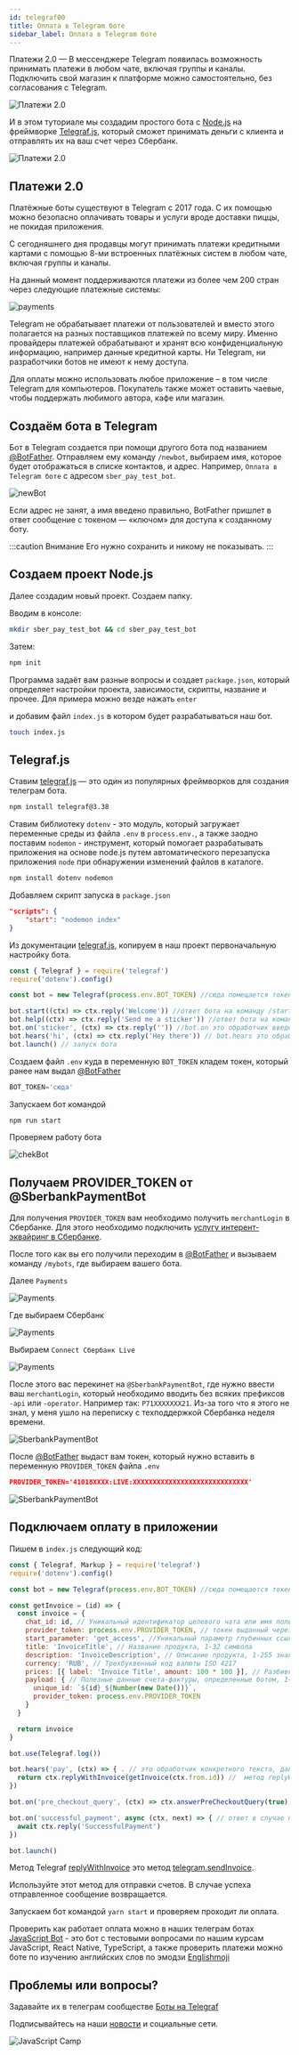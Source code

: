 ```yaml
---
id: telegraf00
title: Оплата в Telegram боте 
sidebar_label: Оплата в Telegram боте 
---
```


Платежи 2.0 — В мессенджере Telegram появилась возможность принимать платежи в любом чате, включая группы и каналы. Подключить свой магазин к платформе можно самостоятельно, без согласования с Telegram.

![Платежи 2.0](/img/telegraf/Cover.jpg)

И в этом туториале мы создадим простого бота с [Node.js](https://nodejs.org/en/) на фреймворке [Telegraf.js](https://telegraf.js.org/), который сможет принимать деньги с клиента и отправлять их на ваш счет через Сбербанк.

![Платежи 2.0](https://telegram.org/file/464001036/3/9ZnITFnkib4.283442/5dc5b1f30fa97ec631)

## Платежи 2.0

Платёжные боты существуют в Telegram с 2017 года. С их помощью можно безопасно оплачивать товары и услуги вроде доставки пиццы, не покидая приложения.

С сегодняшнего дня продавцы могут принимать платежи кредитными картами с помощью 8-ми встроенных платёжных систем в любом чате, включая группы и каналы.

На данный момент поддерживаются платежи из более чем 200 стран через следующие платежные системы:

![payments](/img/telegraf/payments.jpg)

Telegram не обрабатывает платежи от пользователей и вместо этого полагается на разных поставщиков платежей по всему миру. Именно провайдеры платежей обрабатывают и хранят всю конфиденциальную информацию, например данные кредитной карты. Ни Telegram, ни разработчики ботов не имеют к нему доступа.

Для оплаты можно использовать любое приложение – в том числе Telegram для компьютеров. Покупатель также может оставить чаевые, чтобы поддержать любимого автора, кафе или магазин.


## Создаём бота в Telegram

Бот в Telegram создается при помощи другого бота под названием [@BotFather](http://telegram.me/BotFather). Отправляем ему команду `/newbot`, выбираем имя, которое будет отображаться в списке контактов, и адрес. Например, `Оплата в Telegram боте` с адресом `sber_pay_test_bot`.

![newBot](/img/telegraf/newBot.jpg)

Если адрес не занят, а имя введено правильно, BotFather пришлет в ответ сообщение с токеном — «ключом» для доступа к созданному боту. 

:::caution Внимание
Его нужно сохранить и никому не показывать.
:::

## Создаем проект Node.js

Далее создадим новый проект. Создаем папку. 

Вводим в консоле:

```bash
mkdir sber_pay_test_bot && cd sber_pay_test_bot
```
Затем:

```bash npm2yarn
npm init 
```

Программа задаёт вам разные вопросы и создает `package.json`, который определяет настройки проекта, зависимости, скрипты, название и прочее. Для примера можно везде нажать `enter`

и добавим файл `index.js` в котором будет разрабатываться наш бот. 

```bash
touch index.js    
```

## Telegraf.js

Cтавим [telegraf.js](https://telegraf.js.org) — это один из популярных фреймворков для создания телеграм бота. 

```bash npm2yarn
npm install telegraf@3.38 
```

Ставим библиотеку `dotenv` - это модуль, который загружает переменные среды из файла `.env` в `process.env.`, а также заодно поставим `nodemon` - инструмент, который помогает разрабатывать приложения на основе node.js путем автоматического перезапуска приложения `node` при обнаружении изменений файлов в каталоге.

```bash npm2yarn
npm install dotenv nodemon
```

Добавляем скрипт запуска в `package.json`

```json
"scripts": {
    "start": "nodemon index"
}
```

Из документации [telegraf.js](https://telegraf.js.org), копируем в наш проект первоначальную настройку бота.

```js
const { Telegraf } = require('telegraf')
require('dotenv').config()

const bot = new Telegraf(process.env.BOT_TOKEN) //сюда помещается токен, который дал botFather

bot.start((ctx) => ctx.reply('Welcome')) //ответ бота на команду /start
bot.help((ctx) => ctx.reply('Send me a sticker')) //ответ бота на команду /help
bot.on('sticker', (ctx) => ctx.reply('')) //bot.on это обработчик введенного юзером сообщения, в данном случае он отслеживает стикер, можно использовать обработчик текста или голосового сообщения
bot.hears('hi', (ctx) => ctx.reply('Hey there')) // bot.hears это обработчик конкретного текста, данном случае это - "hi"
bot.launch() // запуск бота
```

Создаем файл `.env` куда в переменную `BOT_TOKEN` кладем токен, который ранее нам выдал [@BotFather](http://telegram.me/BotFather) 

```js
BOT_TOKEN='сюда'
```

Запускаем бот командой

```bash npm2yarn
npm run start
```

Проверяем работу бота

![chekBot](/img/telegraf/checkBot.jpg)


## Получаем PROVIDER_TOKEN от @SberbankPaymentBot

Для получения `PROVIDER_TOKEN` вам необходимо получить `merchantLogin` в Сбербанке. Для этого необходимо подключить [услугу интерент-эквайринг в Сбербанке](https://www.sberbank.ru/ru/s_m_business/bankingservice/acquiring_total).

После того как вы его получили переходим в [@BotFather](http://telegram.me/BotFather) и вызываем команду `/mybots`, где выбираем вашего бота.

Далее `Payments`

![Payments](/img/telegraf/selectPayments.jpg)

Где выбираем Сбербанк 

![Payments](/img/telegraf/selectSber.jpg)

Выбираем `Connect Сбербанк Live`

![Payments](/img/telegraf/SberLive.jpg)

После этого вас перекинет на `@SberbankPaymentBot`, где нужно ввести ваш `merchantLogin`, который необходимо вводить без всяких префиксов `-api` или `-operator`. Например так: `P71XXXXXXX21`. Из-за того что я этого не знал, у меня ушло на переписку с техподдержкой Сбербанка неделя времени. 

![SberbankPaymentBot](/img/telegraf/SberPaymentBot.jpg)

После [@BotFather](http://telegram.me/BotFather) выдаст вам токен, который нужно вставить в переменную `PROVIDER_TOKEN` файла `.env`

```json
PROVIDER_TOKEN='41018XXXX:LIVE:XXXXXXXXXXXXXXXXXXXXXXXXXXXXX'
```

![SberbankPaymentBot](/img/telegraf/token.jpg)

## Подключаем оплату в приложении

Пишем в `index.js` следующий код:

```javascript title="index.js"
const { Telegraf, Markup } = require('telegraf')
require('dotenv').config()

const bot = new Telegraf(process.env.BOT_TOKEN) //сюда помещается токен, который дал botFather

const getInvoice = (id) => {
  const invoice = {
    chat_id: id, // Уникальный идентификатор целевого чата или имя пользователя целевого канала
    provider_token: process.env.PROVIDER_TOKEN, // токен выданный через бот @SberbankPaymentBot 
    start_parameter: 'get_access', //Уникальный параметр глубинных ссылок. Если оставить поле пустым, переадресованные копии отправленного сообщения будут иметь кнопку «Оплатить», позволяющую нескольким пользователям производить оплату непосредственно из пересылаемого сообщения, используя один и тот же счет. Если не пусто, перенаправленные копии отправленного сообщения будут иметь кнопку URL с глубокой ссылкой на бота (вместо кнопки оплаты) со значением, используемым в качестве начального параметра.
    title: 'InvoiceTitle', // Название продукта, 1-32 символа
    description: 'InvoiceDescription', // Описание продукта, 1-255 знаков
    currency: 'RUB', // Трехбуквенный код валюты ISO 4217
    prices: [{ label: 'Invoice Title', amount: 100 * 100 }], // Разбивка цен, сериализованный список компонентов в формате JSON 100 копеек * 100 = 100 рублей
    payload: { // Полезные данные счета-фактуры, определенные ботом, 1–128 байт. Это не будет отображаться пользователю, используйте его для своих внутренних процессов.
      unique_id: `${id}_${Number(new Date())}`,
      provider_token: process.env.PROVIDER_TOKEN 
    }
  }

  return invoice
}

bot.use(Telegraf.log())

bot.hears('pay', (ctx) => { . // это обработчик конкретного текста, данном случае это - "pay"
  return ctx.replyWithInvoice(getInvoice(ctx.from.id)) //  метод replyWithInvoice для выставления счета  
})

bot.on('pre_checkout_query', (ctx) => ctx.answerPreCheckoutQuery(true)) // ответ на предварительный запрос по оплате

bot.on('successful_payment', async (ctx, next) => { // ответ в случае положительной оплаты
  await ctx.reply('SuccessfulPayment')
})

bot.launch()
```

Метод Telegraf [replyWithInvoice](http://49.213.81.43/static/tool/thuocbot/node_modules/telegraf/docs/#/) это метод [telegram.sendInvoice](https://core.telegram.org/bots/api#sendinvoice).

Используйте этот метод для отправки счетов. В случае успеха отправленное сообщение возвращается.


Запускаем бот командой `yarn start` и проверяем проходит ли оплата.

Проверить как работает оплата можно в наших телеграм ботах [JavaScript Bot](https://t.me/javascriptcamp_bot) - это бот с тестовыми вопросами по нашим курсам JavaScript, React Native, TypeScript, а также проверить платежи можно боте по изучению английских слов по эмодзи [Englishmoji](https://t.me/englishmoji_bot)

## Проблемы или вопросы?

Задавайте их в телеграм сообществе [Боты на Telegraf](https://t.me/telegraf_ru)

Подписывайтесь на наши [новости](https://t.me/javascriptapp) и социальные сети.

![JavaScript Camp](/img/bandlink.png)